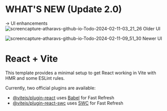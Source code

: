 
# WHAT'S NEW (Update 2.0)
-> UI enhancements
![screencapture-atharavs-github-io-Todo-2024-02-11-03_21_26](https://github.com/AtHaRaVs/Todo/assets/99896281/d4720bbd-4ca4-45e7-a89e-1772ab72412a)
Older UI 

![screencapture-atharavs-github-io-Todo-2024-02-11-09_51_30](https://github.com/AtHaRaVs/Todo/assets/99896281/9b5d6ac8-b0a5-45a7-ba8f-4cd4650e72bc)
Newer UI



# React + Vite

This template provides a minimal setup to get React working in Vite with HMR and some ESLint rules.

Currently, two official plugins are available:

- [@vitejs/plugin-react](https://github.com/vitejs/vite-plugin-react/blob/main/packages/plugin-react/README.md) uses [Babel](https://babeljs.io/) for Fast Refresh
- [@vitejs/plugin-react-swc](https://github.com/vitejs/vite-plugin-react-swc) uses [SWC](https://swc.rs/) for Fast Refresh
